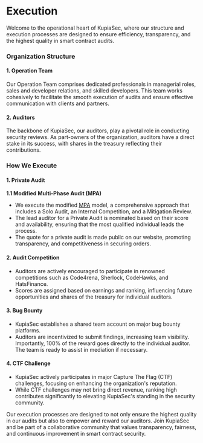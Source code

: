 # Execution

Welcome to the operational heart of KupiaSec, where our structure and execution processes are designed to ensure efficiency, transparency, and the highest quality in smart contract audits.

### Organization Structure

#### 1. Operation Team

Our Operation Team comprises dedicated professionals in managerial roles, sales and developer relations, and skilled developers. This team works cohesively to facilitate the smooth execution of audits and ensure effective communication with clients and partners.

#### 2. Auditors

The backbone of KupiaSec, our auditors, play a pivotal role in conducting security reviews. As part-owners of the organization, auditors have a direct stake in its success, with shares in the treasury reflecting their contributions.

### How We Execute

#### 1. Private Audit

**1.1 Modified Multi-Phase Audit (MPA)**

* We execute the modified [MPA](https://mpa.solodit.xyz/) model, a comprehensive approach that includes a Solo Audit, an Internal Competition, and a Mitigation Review.
* The lead auditor for a Private Audit is nominated based on their score and availability, ensuring that the most qualified individual leads the process.
* The quote for a private audit is made public on our website, promoting transparency, and competitiveness in securing orders.

#### 2. Audit Competition

* Auditors are actively encouraged to participate in renowned competitions such as Code4rena, Sherlock, CodeHawks, and HatsFinance.
* Scores are assigned based on earnings and ranking, influencing future opportunities and shares of the treasury for individual auditors.

#### 3. Bug Bounty

* KupiaSec establishes a shared team account on major bug bounty platforms.
* Auditors are incentivized to submit findings, increasing team visibility. Importantly, 100% of the reward goes directly to the individual auditor. The team is ready to assist in mediation if necessary.

#### 4. CTF Challenge

* KupiaSec actively participates in major Capture The Flag (CTF) challenges, focusing on enhancing the organization's reputation.
* While CTF challenges may not bring direct revenue, ranking high contributes significantly to elevating KupiaSec's standing in the security community.

Our execution processes are designed to not only ensure the highest quality in our audits but also to empower and reward our auditors. Join KupiaSec and be part of a collaborative community that values transparency, fairness, and continuous improvement in smart contract security.
